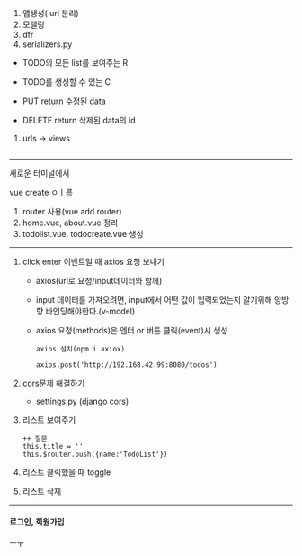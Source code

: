 1. 앱생성( url 분리)
2. 모델링
3. dfr
4. serializers.py



* TODO의 모든 list를 보여주는 R
* TODO를 생성할 수 있는 C

* PUT return 수정된 data

* DELETE return 삭제된 data의 id

1. urls -> views

```TEXT

```



--------------------



새로운 터미널에서

vue create ㅇㅣ름



1. router 사용(vue add router)
2. home.vue, about.vue 정리
3. todolist.vue, todocreate.vue 생성



----------

1. click enter 이벤트일 때 axios 요청 보내기

   * axios(url로 요청/input데이터와 함께)

   * input 데이터를 가져오려면, input에서 어떤 값이 입력되었는지 알기위해 양방향 바인딩해야한다.(v-model)

   * axios 요청(methods)은 엔터 or 버튼 클릭(event)시 생성

     ```text
     axios 설치(npm i axiox)
     ```

     ```html
     axios.post('http://192.168.42.99:8080/todos')
     ```

2. cors문제 해결하기

   * settings.py (django cors)

3. 리스트 보여주기

   ```text
   ++ 질문
   this.title = '' 
   this.$router.push({name:'TodoList'})
   ```

4. 리스트 클릭했을 때 toggle

5. 리스트 삭제



---------------

#### 로그인, 회원가입

ㅜㅜ

